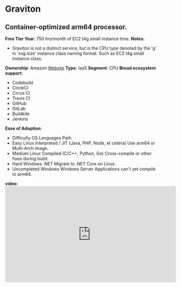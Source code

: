 # Graviton

## Container-optimized arm64 processor.

**Free Tier Year**: 750 hrs/month of EC2 t4g.small instance time.
**Notes**:

- Graviton is not a distinct service, but is the CPU type denoted by the 'g' in 'xxg.size' instance class naming format. Such as EC2 t4g.small instance class.

**Ownership**: Amazon
[Website](https://aws.amazon.com/ec2/graviton/)
**Type**: IaaS
**Segment**: CPU
**Broad ecosystem support**:

- Codebuild
- CircleCI
- Cirrus CI
- Travis CI
- GitHub
- GitLab
- Buildkite
- Jenkins

**Ease of Adoption**:

- Difficulty OS Languages Path
- Easy Linux Interpreted / JIT (Java, PHP, Node, et cetera) Use arm64 or Multi-Arch image.
- Medium Linux Compiled (C/C++, Python, Go) Cross-compile or other fixes during build.
- Hard Windows .NET Migrate to .NET Core on Linux.
- Uncompleted Windows Windows Server Applications can't yet compile to arm64.

**video**: <iframe width='560' height='315' src='https://www.youtube.com/embed/iwSQRLzDwHA' title='YouTube video player' frameborder='0' allow='accelerometer; autoplay; clipboard-write; encrypted-media; gyroscope; picture-in-picture' allowfullscreen>
